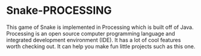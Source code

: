 # Snake-PROCESSING
This game of Snake is implemented in Processing which is built off of Java.
Processing is an open source computer programming language and integrated development environment (IDE). It has a lot of cool
features worth checking out. It can help you make fun little projects such as this one.


